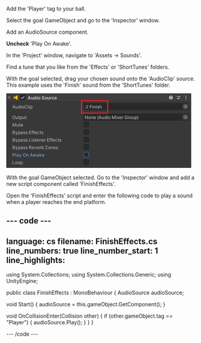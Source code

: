 Add the 'Player' tag to your ball. 

Select the goal GameObject and go to the 'Inspector' window. 

Add an AudioSource component.

**Uncheck** 'Play On Awake'.

In the 'Project' window, navigate to 'Assets -> Sounds'. 

Find a tune that you like from the 'Effects' or 'ShortTunes' folders. 

With the goal selected, drag your chosen sound onto the 'AudioClip' source. This example uses the 'Finish' sound from the 'ShortTunes' folder. 

![The inspector showing the 'Finish' sound in the 'AudioClip' box.](images/finish-sound.png)

With the goal GameObject selected. Go to the 'Inspector' window and add a new script component called 'FinishEffects'.

Open the 'FinishEffects' script and enter the following code to play a sound when a player reaches the end platform. 

--- code ---
---
language: cs
filename: FinishEffects.cs
line_numbers: true
line_number_start: 1
line_highlights: 
---

using System.Collections;
using System.Collections.Generic;
using UnityEngine;


public class FinishEffects : MonoBehaviour
{
   AudioSource audioSource;

   void Start()
   {
       audioSource = this.gameObject.GetComponent<AudioSource>();
   }


   void OnCollisionEnter(Collision other)
   {
       if (other.gameObject.tag == "Player")
       {
           audioSource.Play();
       }
   }
}


--- /code ---

